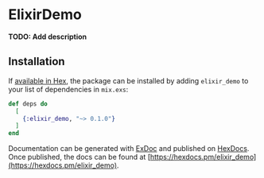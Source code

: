 # ElixirDemo

**TODO: Add description**

## Installation

If [available in Hex](https://hex.pm/docs/publish), the package can be installed
by adding `elixir_demo` to your list of dependencies in `mix.exs`:

```elixir
def deps do
  [
    {:elixir_demo, "~> 0.1.0"}
  ]
end
```

Documentation can be generated with [ExDoc](https://github.com/elixir-lang/ex_doc)
and published on [HexDocs](https://hexdocs.pm). Once published, the docs can
be found at [https://hexdocs.pm/elixir_demo](https://hexdocs.pm/elixir_demo).


